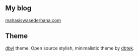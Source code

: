 ## My blog
[mahasiswasederhana.com](http://mahasiswasederhana.com)

## Theme 
[dbyl](https://github.com/dbtek/dbyll) theme. Open source stylish, minimalistic theme by [dbtek](https://github.com/dbtek).
